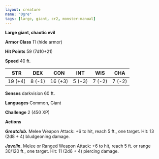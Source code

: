 ```yaml
---
layout: creature
name: "Ogre"
tags: [large, giant, cr2, monster-manual]
---
```


**Large giant, chaotic evil**

**Armor Class** 11 (hide armor)

**Hit Points** 59 (7d10+21)

**Speed** 40 ft.

|   STR   |   DEX   |   CON   |   INT   |   WIS   |   CHA   |
|:-----:|:-----:|:-----:|:-----:|:-----:|:-----:|
| 19 (+4) | 8 (-1) | 16 (+3) | 5 (-3) | 7 (-2) | 7 (-2) |

**Senses** darkvision 60 ft.

**Languages** Common, Giant

**Challenge** 2 (450 XP)

**Actions**

***Greatclub.*** Melee Weapon Attack: +6 to hit, reach 5 ft., one target. Hit: 13 (2d8 + 4) bludgeoning damage.

***Javelin.*** Melee or Ranged Weapon Attack: +6 to hit, reach 5 ft. or range 30/120 ft., one target. Hit: 11 (2d6 + 4) piercing damage.

